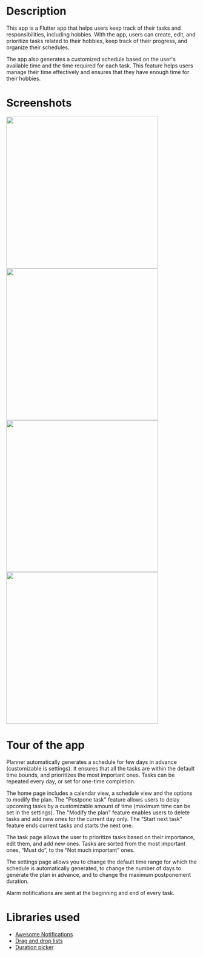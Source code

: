 # Description
This app is a Flutter app that helps users keep track of their tasks and responsibilities, including hobbies. With the app, users can create, edit, and prioritize tasks related to their hobbies, keep track of their progress, and organize their schedules.

The app also generates a customized schedule based on the user's available time and the time required for each task. This feature helps users manage their time effectively and ensures that they have enough time for their hobbies.

# Screenshots
<p align="left">
  <img src="https://github.com/Adam-Mazur/Planner/blob/main/flutter_01.png" width="400">
  <img src="https://github.com/Adam-Mazur/Planner/blob/main/flutter_03.png" width="400">
  <img src="https://github.com/Adam-Mazur/Planner/blob/main/flutter_04.png" width="400">
  <img src="https://github.com/Adam-Mazur/Planner/blob/main/flutter_02.png" width="400">
</p>

# Tour of the app
Planner automatically generates a schedule for few days in advance (customizable is settings). It ensures that all the tasks are within the default time bounds, and prioritizes the most important ones. Tasks can be repeated every day, or set for one-time completion.

The home page includes a calendar view, a schedule view and the options to modify the plan. The "Postpone task" feature allows users to delay upcoming tasks by a customizable amount of time (maximum time can be set in the settings). The "Modify the plan" feature enables users to delete tasks and add new ones for the current day only. The “Start next task” feature ends current tasks and starts the next one.

The task page allows the user to prioritize tasks based on their importance, edit them, and add new ones. Tasks are sorted from the most important ones, “Must do”, to the “Not much important” ones.

The settings page allows you to change the default time range for which the schedule is automatically generated, to change the number of days to generate the plan in advance, and to change the maximum postponement duration.

Alarm notifications are sent at the beginning and end of every task.

# Libraries used
- [Awesome Notifications](https://pub.dev/packages/awesome_notifications)
- [Drag and drop lists](https://pub.dev/packages/drag_and_drop_lists)
- [Duration picker](https://pub.dev/packages/duration_picker)
